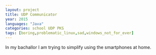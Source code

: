 ```yaml
---
layout: project
title: UDP Communicator
year: 2015
languages: "Java"
categories: school UDP PKS
tags: [boring,problematic_linux,sad,windows_not_for_ever]
---
```


In my bachallor I am trying to simplify using the smartphones at home.